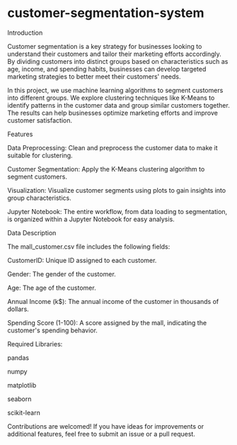 # customer-segmentation-system

Introduction

Customer segmentation is a key strategy for businesses looking to understand their customers and tailor their marketing efforts accordingly. By dividing customers into distinct groups based on characteristics such as age, income, and spending habits, businesses can develop targeted marketing strategies to better meet their customers' needs.

In this project, we use machine learning algorithms to segment customers into different groups. We explore clustering techniques like K-Means to identify patterns in the customer data and group similar customers together. The results can help businesses optimize marketing efforts and improve customer satisfaction.


Features

Data Preprocessing: Clean and preprocess the customer data to make it suitable for clustering.

Customer Segmentation: Apply the K-Means clustering algorithm to segment customers.

Visualization: Visualize customer segments using plots to gain insights into group characteristics.

Jupyter Notebook: The entire workflow, from data loading to segmentation, is organized within a Jupyter Notebook for easy analysis.



Data Description

The mall_customer.csv file includes the following fields:

CustomerID: Unique ID assigned to each customer.

Gender: The gender of the customer.

Age: The age of the customer.

Annual Income (k$): The annual income of the customer in thousands of dollars.

Spending Score (1-100): A score assigned by the mall, indicating the customer's spending behavior.



Required Libraries:

pandas

numpy

matplotlib

seaborn

scikit-learn



Contributions are welcomed! If you have ideas for improvements or additional features, feel free to submit an issue or a pull request.
